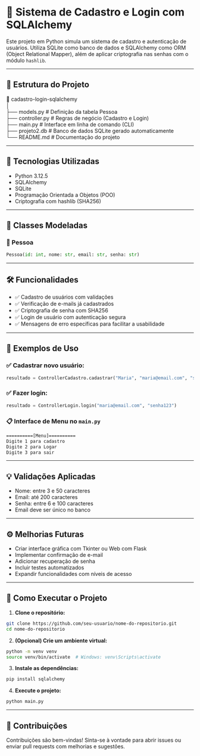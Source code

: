 # 🔐 Sistema de Cadastro e Login com SQLAlchemy

Este projeto em Python simula um sistema de cadastro e autenticação de usuários. Utiliza SQLite como banco de dados e SQLAlchemy como ORM (Object Relational Mapper), além de aplicar criptografia nas senhas com o módulo `hashlib`.

---

## 📁 Estrutura do Projeto

📂 cadastro-login-sqlalchemy  
│  
├── models.py          # Definição da tabela Pessoa  
├── controller.py      # Regras de negócio (Cadastro e Login)  
├── main.py            # Interface em linha de comando (CLI)  
├── projeto2.db        # Banco de dados SQLite gerado automaticamente  
└── README.md          # Documentação do projeto  

---

## 🧠 Tecnologias Utilizadas

- Python 3.12.5  
- SQLAlchemy  
- SQLite  
- Programação Orientada a Objetos (POO)  
- Criptografia com hashlib (SHA256)  

---

## 📌 Classes Modeladas

### 🧍 Pessoa  
```python
Pessoa(id: int, nome: str, email: str, senha: str)
```

---

## 🛠️ Funcionalidades

- ✅ Cadastro de usuários com validações
- ✅ Verificação de e-mails já cadastrados
- ✅ Criptografia de senha com SHA256
- ✅ Login de usuário com autenticação segura
- ✅ Mensagens de erro específicas para facilitar a usabilidade

---

## 🧪 Exemplos de Uso

### ✅ Cadastrar novo usuário:
```python
resultado = ControllerCadastro.cadastrar("Maria", "maria@email.com", "senha123")
```

### ✅ Fazer login:
```python
resultado = ControllerLogin.login("maria@email.com", "senha123")
```

### 📋 Interface de Menu no `main.py`
```bash
==========[Menu]==========
Digite 1 para cadastro
Digite 2 para Logar
Digite 3 para sair
```

---

## 💡 Validações Aplicadas

- Nome: entre 3 e 50 caracteres
- Email: até 200 caracteres
- Senha: entre 6 e 100 caracteres
- Email deve ser único no banco

---

## ⚙️ Melhorias Futuras

- Criar interface gráfica com Tkinter ou Web com Flask
- Implementar confirmação de e-mail
- Adicionar recuperação de senha
- Incluir testes automatizados
- Expandir funcionalidades com níveis de acesso

---

## 🚀 Como Executar o Projeto

1. **Clone o repositório:**
```bash
git clone https://github.com/seu-usuario/nome-do-repositorio.git
cd nome-do-repositorio
```

2. **(Opcional) Crie um ambiente virtual:**
```bash
python -m venv venv
source venv/bin/activate  # Windows: venv\Scripts\activate
```

3. **Instale as dependências:**
```bash
pip install sqlalchemy
```

4. **Execute o projeto:**
```bash
python main.py
```

---

## 🤝 Contribuições

Contribuições são bem-vindas! Sinta-se à vontade para abrir issues ou enviar pull requests com melhorias e sugestões.

